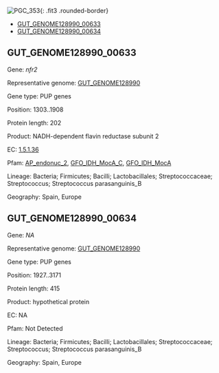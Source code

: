 ![PGC_353](../static/images/Clusters_figure/PGC_353.jpg){: .fit3 .rounded-border}

<ul id="myTab" class="nav nav-tabs">
  <li class="active">
        <a href="#tab1" data-toggle="tab">GUT_GENOME128990_00633</a>
  </li>
<li><a href="#tab2" data-toggle="tab">GUT_GENOME128990_00634</a></li>
</ul>

<div id="myTabContent" class="tab-content">
  <div class="tab-pane fade in active" id="tab1">

<h2 id="GUT_GENOME128990_00633">GUT_GENOME128990_00633</h2>
<p>Gene: <em>nfr2</em>
<p>Representative genome: <a href="https://www.ebi.ac.uk/metagenomics/genomes/MGYG-HGUT-00199">GUT_GENOME128990</a></p>
<p>Gene type: PUP genes</p>
<p>Position: 1303..1908</p>
<p>Protein length: 202</p>
<p>Product: NADH-dependent flavin reductase subunit 2</p>
<p>EC: <a href="https://www.brenda-enzymes.org/enzyme.php?ecno=1.5.1.36">1.5.1.36</a></p>
<p>Pfam: <a href="http://pfam.xfam.org/family/AP_endonuc_2">AP_endonuc_2</a>, <a href="http://pfam.xfam.org/family/GFO_IDH_MocA_C">GFO_IDH_MocA_C</a>, <a href="http://pfam.xfam.org/family/GFO_IDH_MocA">GFO_IDH_MocA</a></p>
<p>Lineage: Bacteria; Firmicutes; Bacilli; Lactobacillales; Streptococcaceae; Streptococcus; Streptococcus parasanguinis_B</p>
<p>Geography: Spain, Europe</p>
  </div>

  <div class="tab-pane fade" id="tab2">

<h2 id="GUT_GENOME128990_00634">GUT_GENOME128990_00634</h2>
<p>Gene: <em>NA</em></p>
<p>Representative genome: <a href="https://www.ebi.ac.uk/metagenomics/genomes/MGYG-HGUT-00199">GUT_GENOME128990</a></p>
<p>Gene type: PUP genes</p>
<p>Position: 1927..3171</p>
<p>Protein length: 415</p>
<p>Product: hypothetical protein</p>
<p>EC: NA</p>
<p>Pfam: Not Detected</p>
<p>Lineage: Bacteria; Firmicutes; Bacilli; Lactobacillales; Streptococcaceae; Streptococcus; Streptococcus parasanguinis_B</p>
<p>Geography: Spain, Europe</p>

  </div>
</div>
